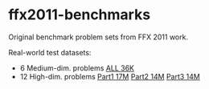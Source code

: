 # ffx2011-benchmarks

Original benchmark problem sets from FFX 2011 work.

Real-world test datasets:

- 6 Medium-dim. problems [ALL 36K](med-dimensional_benchmark_datasets.zip)
- 12 High-dim. problems [Part1 17M](high-dimensional_benchmark_datasets_part1.tar.gz) [Part2 14M](high-dimensional_benchmark_datasets_part2.tar.gz) [Part3 14M](high-dimensional_benchmark_datasets_part3.tar.gz)
